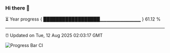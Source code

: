 ### Hi there 👋

⏳ Year progress { ██████████████████▁▁▁▁▁▁▁▁▁▁▁▁ } 61.12 %

---

⏰ Updated on Tue, 12 Aug 2025 02:03:17 GMT

![Progress Bar CI](https://github.com/ZhaoGui/ZhaoGui/workflows/Progress%20Bar%20CI/badge.svg)
